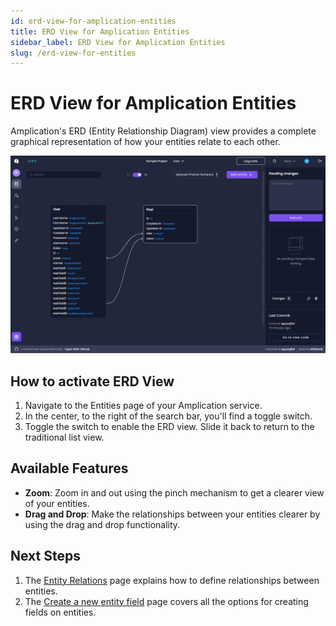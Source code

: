 ```yaml
---
id: erd-view-for-amplication-entities
title: ERD View for Amplication Entities
sidebar_label: ERD View for Amplication Entities
slug: /erd-view-for-entities
---
```


# ERD View for Amplication Entities

Amplication's ERD (Entity Relationship Diagram) view provides a complete graphical representation of how your entities relate to each other.

![Amplication's Entity ERD View](./assets/amplication-erd-view.png)

## How to activate ERD View

1. Navigate to the Entities page of your Amplication service.
2. In the center, to the right of the search bar, you'll find a toggle switch.
3. Toggle the switch to enable the ERD view. Slide it back to return to the traditional list view.

## Available Features

- **Zoom**: Zoom in and out using the pinch mechanism to get a clearer view of your entities.
- **Drag and Drop**: Make the relationships between your entities clearer by using the drag and drop functionality.

## Next Steps

1. The [Entity Relations](/relations) page explains how to define relationships between entities.
2. The [Create a new entity field](/how-to/create-entity-field) page covers all the options for creating fields on entities.
